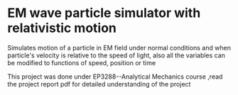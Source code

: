 # EM wave particle simulator with relativistic motion
Simulates motion of a particle in EM field under normal conditions and when particle's velocity is relative to the speed of light, also all the variables can be modified to functions of speed, position or time 

This project was done under EP3288--Analytical Mechanics course ,read the project report pdf for detailed understanding of the project

